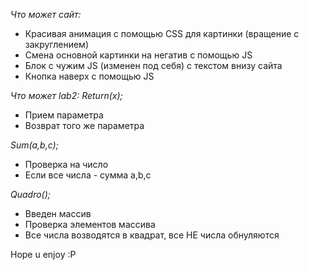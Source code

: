 *Что может сайт:*

- Красивая анимация с помощью CSS для картинки (вращение с закруглением)
- Смена основной картинки на негатив с помощью JS
- Блок с чужим JS (изменен под себя) с текстом внизу сайта
- Кнопка наверх с помощью JS

*Что может lab2:*
*Return(x);*
- Прием параметра
- Возврат того же параметра

_Sum(a,b,c);_
- Проверка на число
- Если все числа - сумма a,b,c

_Quadro();_
- Введен массив
- Проверка элементов массива
- Все числа возводятся в квадрат, все НЕ числа обнуляются

Hope u enjoy :P
